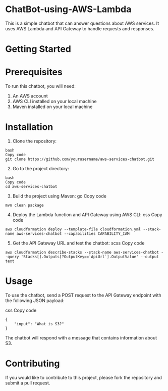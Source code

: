 # ChatBot-using-AWS-Lambda
This is a simple chatbot that can answer questions about AWS services. It uses AWS Lambda and API Gateway to handle requests and responses.

# Getting Started
# Prerequisites
To run this chatbot, you will need:

1. An AWS account
2. AWS CLI installed on your local machine
3. Maven installed on your local machine
# Installation
1. Clone the repository:
```
bash
Copy code
git clone https://github.com/yourusername/aws-services-chatbot.git
```
2. Go to the project directory:
```
bash
Copy code
cd aws-services-chatbot
```
3. Build the project using Maven:
go
Copy code
```
mvn clean package
```
4. Deploy the Lambda function and API Gateway using AWS CLI:
css
Copy code
```
aws cloudformation deploy --template-file cloudformation.yml --stack-name aws-services-chatbot --capabilities CAPABILITY_IAM
```
5. Get the API Gateway URL and test the chatbot:
scss
Copy code
```
aws cloudformation describe-stacks --stack-name aws-services-chatbot --query 'Stacks[].Outputs[?OutputKey==`ApiUrl`].OutputValue' --output text
```
# Usage
 To use the chatbot, send a POST request to the API Gateway endpoint with the following JSON payload:

css
Copy code
```
{
    "input": "What is S3?"
}
```
 The chatbot will respond with a message that contains information about S3.

# Contributing
If you would like to contribute to this project, please fork the repository and submit a pull request.
